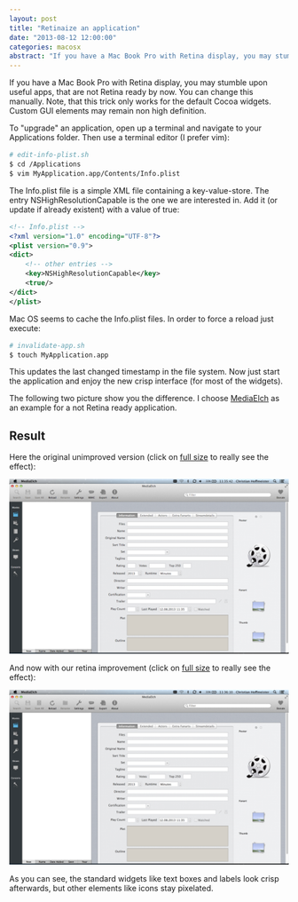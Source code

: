 ```yaml
---
layout: post
title: "Retinaize an application"
date: "2013-08-12 12:00:00"
categories: macosx
abstract: "If you have a Mac Book Pro with Retina display, you may stumble upon useful apps, that are not Retina ready by now. You can change this manually. Note, that this trick only works for the default Cocoa widgets. Custom GUI elements may remain non high definition..."
---
```


If you have a Mac Book Pro with Retina display, you may stumble upon useful apps, that are not Retina ready by now. You can change this manually. Note, that this trick only works for the default Cocoa widgets. Custom GUI elements may remain non high definition.

To "upgrade" an application, open up a terminal and navigate to your Applications folder. Then use a terminal editor (I prefer vim):

~~~ bash
# edit-info-plist.sh
$ cd /Applications
$ vim MyApplication.app/Contents/Info.plist
~~~

The Info.plist file is a simple XML file containing a key-value-store. The entry NSHighResolutionCapable is the one we are interested in. Add it (or update if already existent) with a value of true:

~~~ xml
<!-- Info.plist -->
<?xml version="1.0" encoding="UTF-8"?>
<plist version="0.9">
<dict>
    <!-- other entries -->
    <key>NSHighResolutionCapable</key>
    <true/>
</dict>
</plist>
~~~

Mac OS seems to cache the Info.plist files. In order to force a reload just execute:

~~~ bash
# invalidate-app.sh
$ touch MyApplication.app
~~~

This updates the last changed timestamp in the file system. Now just start the application and enjoy the new crisp interface (for most of the widgets).

The following two picture show you the difference. I choose [MediaElch](http://www.mediaelch.de/) as an example for a not Retina ready application.

## Result

Here the original unimproved version (click on [full size](/assets/images/mediaelch-original.png) to really see the effect):

![MediaElch original](/assets/images/mediaelch-original.png)

And now with our retina improvement (click on [full size](/assets/images/mediaelch-retinaized.png) to really see the effect):

![MediaElch retinaized](/assets/images/mediaelch-retinaized.png)

As you can see, the standard widgets like text boxes and labels look crisp afterwards, but other elements like icons stay pixelated.
